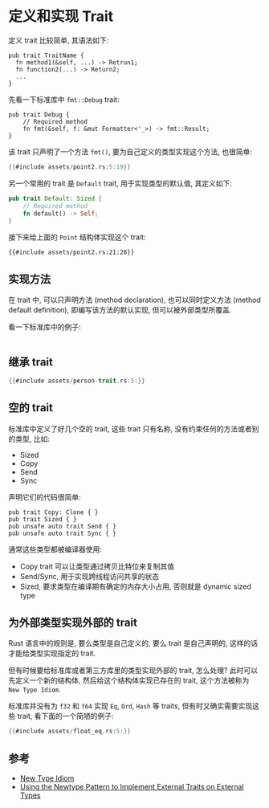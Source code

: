 # 定义和实现 Trait

定义 trait 比较简单, 其语法如下:

```rust, no_run
pub trait TraitName {
  fn method1(&self, ...) -> Retrun1;
  fn function2(...) -> Return2;
  ...
}
```

先看一下标准库中 `fmt::Debug` trait:

```rust, no_run
pub trait Debug {
    // Required method
    fn fmt(&self, f: &mut Formatter<'_>) -> fmt::Result;
}
```

该 trait 只声明了一个方法 `fmt()`, 要为自己定义的类型实现这个方法, 也很简单:

```rust
{{#include assets/point2.rs:5:19}}
```

另一个常用的 trait 是 `Default` trait, 用于实现类型的默认值, 其定义如下:

```rust
pub trait Default: Sized {
    // Required method
    fn default() -> Self;
}
```

接下来给上面的 `Point` 结构体实现这个 trait:

```rust, no_run
{{#include assets/point2.rs:21:28}}
```

## 实现方法

在 trait 中, 可以只声明方法 (method declaration), 也可以同时定义方法 (method default definition),
即编写该方法的默认实现, 但可以被外部类型所覆盖.

看一下标准库中的例子:

```rust, no_run

```

## 继承 trait

```rust
{{#include assets/person-trait.rs:5:}}
```

## 空的 trait

标准库中定义了好几个空的 trait, 这些 trait 只有名称, 没有约束任何的方法或者别的类型, 比如:

- Sized
- Copy
- Send
- Sync

声明它们的代码很简单:

```rust, no_run
pub trait Copy: Clone { }
pub trait Sized { }
pub unsafe auto trait Send { }
pub unsafe auto trait Sync { }
```

通常这些类型都被编译器使用:

- Copy trait 可以让类型通过拷贝比特位来复制其值
- Send/Sync, 用于实现跨线程访问共享的状态
- Sized, 要求类型在编译期有确定的内存大小占用, 否则就是 dynamic sized type

## 为外部类型实现外部的 trait

Rust 语言中的规则是, 要么类型是自己定义的, 要么 trait 是自己声明的, 这样的话才能给类型实现指定的 trait.

但有时候要给标准库或者第三方库里的类型实现外部的 trait, 怎么处理? 此时可以先定义一个新的结构体,
然后给这个结构体实现已存在的 trait, 这个方法被称为 `New Type Idiom`.

标准库并没有为 `f32` 和 `f64` 实现 `Eq`, `Ord`, `Hash` 等 traits, 但有时又确实需要实现这些
trait, 看下面的一个简陋的例子:

```rust
{{#include assets/float_eq.rs:5:}}
```

## 参考

- [New Type Idiom](https://doc.rust-lang.org/stable/rust-by-example/generics/new_types.html)
- [Using the Newtype Pattern to Implement External Traits on External Types](https://doc.rust-lang.org/book/ch19-03-advanced-traits.html#using-the-newtype-pattern-to-implement-external-traits-on-external-types)
